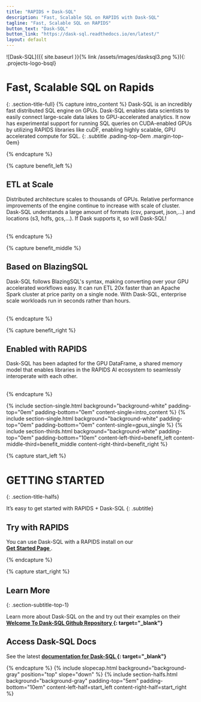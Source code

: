 ```yaml
---
title: "RAPIDS + Dask-SQL"
description: "Fast, Scalable SQL on RAPIDS with Dask-SQL"
tagline: "Fast, Scalable SQL on RAPIDS"
button_text: "Dask-SQL"
button_link: "https://dask-sql.readthedocs.io/en/latest/"
layout: default
---
```


![Dask-SQL]({{ site.baseurl }}{% link /assets/images/dasksql3.png %}){: .projects-logo-bsql}

# Fast, Scalable SQL on Rapids
{: .section-title-full}
{% capture intro_content %}
Dask-SQL is an incredibly fast distributed SQL engine on GPUs.  Dask-SQL enables data scientists to easily connect large-scale data lakes to GPU-accelerated analytics.  It now has experimental support for running SQL queries on CUDA-enabled GPUs by utilizing RAPIDS libraries like cuDF, enabling highly scalable, GPU accelerated compute for SQL.
{: .subtitle .pading-top-0em .margin-top-0em}

{% endcapture %}

{% capture benefit_left %}
## <i class="fas fa-sort-amount-up-alt"></i> ETL at Scale
Distributed architecture scales to thousands of GPUs. Relative performance improvements of the engine continue to increase with scale of cluster.  Dask-SQL understands a large amount of formats (csv, parquet, json,…) and locations (s3, hdfs, gcs,…).  If Dask supports it, so will Dask-SQL!
<br> <br>

{% endcapture %}

{% capture benefit_middle %}
## <i class="fas fa-burn"></i> Based on BlazingSQL
Dask-SQL follows BlazingSQL's syntax, making converting over your GPU accelerated workflows easy.  It can run ETL 20x faster than an Apache Spark cluster at price parity on a single node. With Dask-SQL, enterprise scale workloads run in seconds rather than hours. 
<br> <br>

{% endcapture %}

{% capture benefit_right %}

## <i class="fas fa-code-branch"></i> Enabled with RAPIDS
Dask-SQL has been adapted for the GPU DataFrame, a shared memory model that enables libraries in the RAPIDS AI ecosystem to seamlessly interoperate with each other. 
<br><br>

{% endcapture %}


{% include section-single.html
    background="background-white" 
    padding-top="0em" padding-bottom="0em" 
    content-single=intro_content
%}
{% include section-single.html
    background="background-white" 
    padding-top="0em" padding-bottom="0em" 
    content-single=gpus_single
%}
{% include section-thirds.html 
    background="background-white" 
    padding-top="0em" padding-bottom="10em" 
    content-left-third=benefit_left 
    content-middle-third=benefit_middle 
    content-right-third=benefit_right 
%}




{% capture start_left %}
# GETTING STARTED
{: .section-title-halfs}

It’s easy to get started with RAPIDS + Dask-SQL
{: .subtitle}

## <i class="fad fa-bookmark"></i> Try with RAPIDS 
You can use Dask-SQL with a RAPIDS install on our <br> **[Get Started Page <i class="fas fa-angle-double-right"></i>](start.html)**. 

{% endcapture %}

{% capture start_right %}
## <i class="fab fa-readme"></i> Learn More
{: .section-subtitle-top-1}

Learn more about Dask-SQL on the and try out their examples on their 
**[Welcome To Dask-SQL Github Repository <i class="fas fa-angle-double-right"></i>](https://github.com/rapidsai-community/notebooks-contrib/tree/main/community_tutorials_and_guides/dask-sql){: target="_blank"}**

## <i class="far fa-file-code"></i> Access Dask-SQL Docs
See the latest **[documentation for Dask-SQL <i class="fas fa-angle-double-right"></i>](https://dask-sql.readthedocs.io/en/latest/){: target="_blank"}**

{% endcapture %}
{% include slopecap.html 
    background="background-gray" 
    position="top" 
    slope="down" 
%}
{% include section-halfs.html 
    background="background-gray" 
    padding-top="5em" padding-bottom="10em" 
    content-left-half=start_left 
    content-right-half=start_right 
%} 

